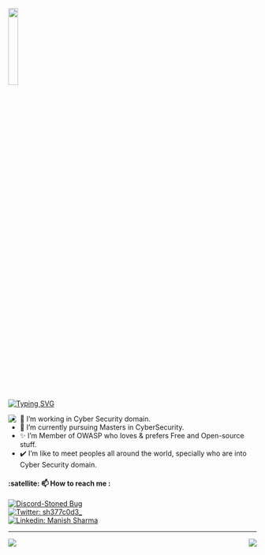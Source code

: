 <img src="https://github.com/vimalverma558/vimalverma558/blob/v2/img/hello.gif" width="20%">

[![Typing SVG](https://readme-typing-svg.demolab.com?font=Rubik+Microbe&pause=1000&color=28F748&width=500&lines=I'm+Manish+and+you+can+call+me+sh377c0d3)](https://git.io/typing-svg)

<img align="left" src="https://api.accredible.com/v1/frontend/credential_website_embed_image/badge/79631443">

- 🔭 I’m working in Cyber Security domain.
- 🌱 I’m currently pursuing Masters in CyberSecurity.
- ✨ I’m Member of OWASP who loves & prefers Free and Open-source stuff.
- ✔️ I’m like to meet peoples all around the world, specially who are into Cyber Security domain.

<h4 align="left">:satellite: 📫 How to reach me :</h4>

[![Discord-Stoned Bug](https://img.shields.io/badge/Discord-7289DA?style=for-the-badge&logo=discord&logoColor=white)](https://discord.gg/FSDhjmmbzv)<br/>
[![Twitter: sh377c0d3_](https://img.shields.io/badge/Twitter-1DA1F2?style=for-the-badge&logo=twitter&logoColor=white)](https://twitter.com/sh377c0d3) <br/>
[![Linkedin: Manish Sharma](https://img.shields.io/badge/LinkedIn-0077B5?style=for-the-badge&logo=linkedin&logoColor=white)](https://www.linkedin.com/in/sh377c0d3)<br/>

----

<img align="right" src="https://github-readme-stats.vercel.app/api?username=sh377c0d3&theme=blue-green&show_icons=true">

<img align="center" src="https://github-readme-stats.vercel.app/api/top-langs/?username=sh377c0d3&theme=blue-green">
